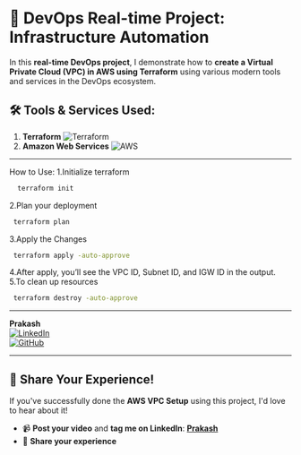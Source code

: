 # 🚀 **DevOps Real-time Project: Infrastructure Automation**

In this **real-time DevOps project**, I demonstrate how to **create a Virtual Private Cloud (VPC) in AWS using Terraform** using various modern tools and services in the DevOps ecosystem.
## 🛠️ Tools & Services Used:

1. **Terraform** ![Terraform](https://img.shields.io/badge/Terraform-7B42BC?style=flat-square&logo=terraform&logoColor=white)
2. **Amazon Web Services** ![AWS](https://img.shields.io/badge/AWS-232F3E?style=flat-square&logo=amazon-aws&logoColor=FF9900)

---
How to Use:
1.Initialize terraform 

 ```bash
   terraform init
```
2.Plan your deployment

  ```bash
   terraform plan
```
3.Apply the Changes
 
  ```bash
   terraform apply -auto-approve
```
4.After apply, you’ll see the VPC ID, Subnet ID, and IGW ID in the output.
5.To clean up resources

  ```bash
   terraform destroy -auto-approve
```

---

**Prakash**    
[![LinkedIn](https://img.shields.io/badge/LinkedIn-0077B5?style=flat-square&logo=linkedin&logoColor=white)](https://www.linkedin.com/in/prakasherus/)  
[![GitHub](https://img.shields.io/badge/GitHub-181717?style=flat-square&logo=github&logoColor=white)](https://github.com/Prakash2819)  

---

## 📢 **Share Your Experience!**

If you've successfully done the **AWS VPC Setup** using this project, I'd love to hear about it!  
- 📹 **Post your video** and **tag me on LinkedIn**: [**Prakash**](https://www.linkedin.com/in/prakasherus/)
- 💬 **Share your experience** 
